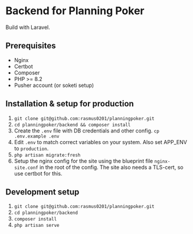 # Backend for Planning Poker
Build with Laravel.

## Prerequisites
- Nginx
- Certbot
- Composer
- PHP >= 8.2
- Pusher account (or soketi setup)

## Installation & setup for production
1. `git clone git@github.com:rasmus0201/planningpoker.git`
2. `cd planningpoker/backend && composer install`
3. Create the `.env` file with DB credentials and other config. `cp .env.example .env`
4. Edit `.env` to match correct variables on your system. Also set APP_ENV to `production`.
5. `php artisan migrate:fresh`
6. Setup the nginx config for the site using the blueprint file `nginx-site.conf` in the root of the config. The site also needs a TLS-cert, so use certbot for this.

## Development setup
1. `git clone git@github.com:rasmus0201/planningpoker.git`
2. `cd planningpoker/backend`
3. `composer install`
4. `php artisan serve`

